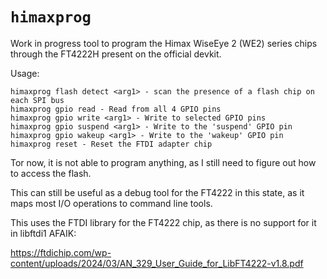 # `himaxprog`

Work in progress tool to program the Himax WiseEye 2 (WE2) series chips through the FT4222H present on the official devkit.

Usage:
```
himaxprog flash detect <arg1> - scan the presence of a flash chip on each SPI bus
himaxprog gpio read - Read from all 4 GPIO pins
himaxprog gpio write <arg1> - Write to selected GPIO pins
himaxprog gpio suspend <arg1> - Write to the 'suspend' GPIO pin
himaxprog gpio wakeup <arg1> - Write to the 'wakeup' GPIO pin
himaxprog reset - Reset the FTDI adapter chip
```

Tor now, it is not able to program anything, as I still need to figure out how to access the flash.

This can still be useful as a debug tool for the FT4222 in this state, as it maps most I/O operations to command line tools.

This uses the FTDI library for the FT4222 chip, as there is no support for it in libftdi1 AFAIK:

<https://ftdichip.com/wp-content/uploads/2024/03/AN_329_User_Guide_for_LibFT4222-v1.8.pdf>
